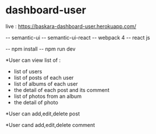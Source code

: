 # dashboard-user
live : https://baskara-dashboard-user.herokuapp.com/

-- semantic-ui
-- semantic-ui-react
-- webpack 4
-- react js

-- npm install
-- npm run dev

*User can view list of :
- list of users
- list of posts of each user
- list of albums of each user
- the detail of each post and its comment
- list of photos from an album
- the detail of photo

*User can add,edit,delete post

*User cand add,edit,delete comment
